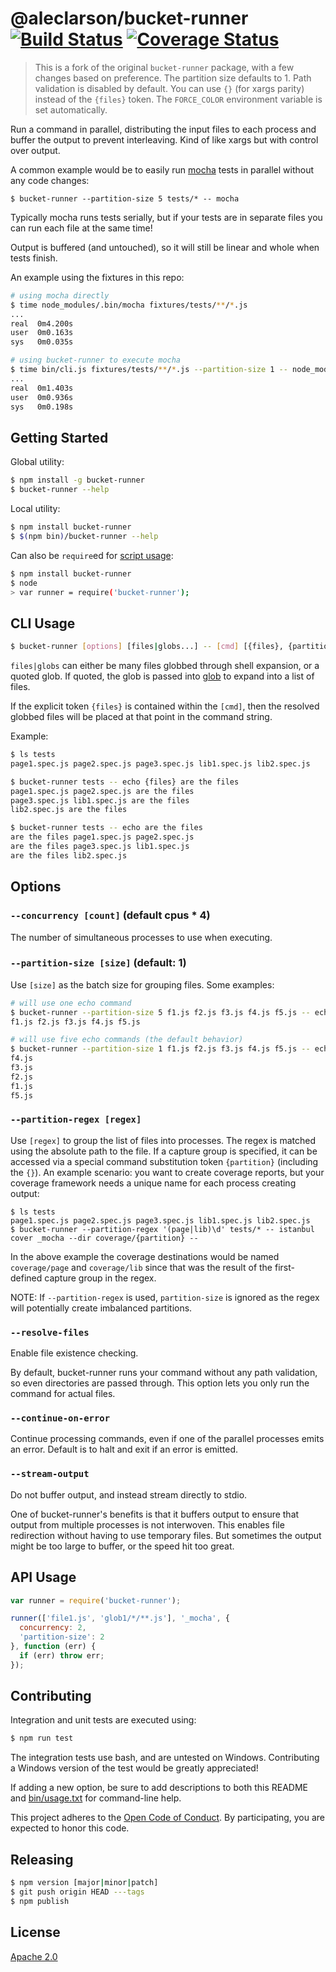 @aleclarson/bucket-runner [![Build Status](https://travis-ci.org/spotify/bucket-runner.svg?branch=master)](https://travis-ci.org/spotify/bucket-runner) [![Coverage Status](https://coveralls.io/repos/github/spotify/bucket-runner/badge.svg?branch=master)](https://coveralls.io/github/spotify/bucket-runner?branch=master)
=============

> This is a fork of the original `bucket-runner` package, with a few changes based on preference. The partition size defaults to 1. Path validation is disabled by default. You can use `{}` (for xargs parity) instead of the `{files}` token. The `FORCE_COLOR` environment variable is set automatically.

Run a command in parallel, distributing the input files to each process and buffer the output to prevent interleaving. Kind of like xargs but with control over output.

A common example would be to easily run [mocha](https://mochajs.org/) tests in parallel without any code changes:

```
$ bucket-runner --partition-size 5 tests/* -- mocha
```

Typically mocha runs tests serially, but if your tests are in separate files you can run each file at the same time!

Output is buffered (and untouched), so it will still be linear and whole when tests finish.

An example using the fixtures in this repo:

```sh
# using mocha directly
$ time node_modules/.bin/mocha fixtures/tests/**/*.js
...
real  0m4.200s
user  0m0.163s
sys   0m0.035s
```

```sh
# using bucket-runner to execute mocha
$ time bin/cli.js fixtures/tests/**/*.js --partition-size 1 -- node_modules/.bin/mocha
...
real  0m1.403s
user  0m0.936s
sys   0m0.198s
```

Getting Started
---------------

Global utility:

```sh
$ npm install -g bucket-runner
$ bucket-runner --help
```

Local utility:

```sh
$ npm install bucket-runner
$ $(npm bin)/bucket-runner --help
```

Can also be `require`ed for [script usage](#api-usage):

```sh
$ npm install bucket-runner
$ node
> var runner = require('bucket-runner');
```


CLI Usage
---------

```sh
$ bucket-runner [options] [files|globs...] -- [cmd] [{files}, {partition}]
```

`files|globs` can either be many files globbed through shell expansion, or a quoted glob. If quoted, the glob is passed into [glob](https://www.npmjs.com/package/glob) to expand into a list of files.

If the explicit token `{files}` is contained within the `[cmd]`, then the resolved globbed files will be placed at that point in the command string.

Example:

```sh
$ ls tests
page1.spec.js page2.spec.js page3.spec.js lib1.spec.js lib2.spec.js

$ bucket-runner tests -- echo {files} are the files
page1.spec.js page2.spec.js are the files
page3.spec.js lib1.spec.js are the files
lib2.spec.js are the files

$ bucket-runner tests -- echo are the files
are the files page1.spec.js page2.spec.js
are the files page3.spec.js lib1.spec.js
are the files lib2.spec.js
```

Options
-------

### `--concurrency [count]` (default cpus * 4)

The number of simultaneous processes to use when executing.

### `--partition-size [size]` (default: 1)

Use `[size]` as the batch size for grouping files. Some examples:

```sh
# will use one echo command
$ bucket-runner --partition-size 5 f1.js f2.js f3.js f4.js f5.js -- echo
f1.js f2.js f3.js f4.js f5.js
```

```sh
# will use five echo commands (the default behavior)
$ bucket-runner --partition-size 1 f1.js f2.js f3.js f4.js f5.js -- echo
f4.js
f3.js
f2.js
f1.js
f5.js
```

### `--partition-regex [regex]`

Use `[regex]` to group the list of files into processes. The regex is matched using the absolute path to the file. If a capture group is specified, it can be accessed via a special command substitution token `{partition}` (including the `{}`). An example scenario: you want to create coverage reports, but your coverage framework needs a unique name for each process creating output:

```
$ ls tests
page1.spec.js page2.spec.js page3.spec.js lib1.spec.js lib2.spec.js
$ bucket-runner --partition-regex '(page|lib)\d' tests/* -- istanbul cover _mocha --dir coverage/{partition} --
```

In the above example the coverage destinations would be named `coverage/page` and `coverage/lib` since that was the result of the first-defined capture group in the regex.

NOTE: If `--partition-regex` is used, `partition-size` is ignored as the regex will potentially create imbalanced partitions.

### `--resolve-files`

Enable file existence checking.

By default, bucket-runner runs your command without any path validation, so even directories are passed through. This option lets you only run the command for actual files.

### `--continue-on-error`

Continue processing commands, even if one of the parallel processes emits an error. Default is to halt and exit if an error is emitted.

### `--stream-output`

Do not buffer output, and instead stream directly to stdio.

One of bucket-runner's benefits is that it buffers output to ensure that output from multiple processes is not interwoven. This enables file redirection without having to use temporary files. But sometimes the output might be too large to buffer, or the speed hit too great.


API Usage
---------

```js
var runner = require('bucket-runner');

runner(['file1.js', 'glob1/*/**.js'], '_mocha', {
  concurrency: 2,
  'partition-size': 2
}, function (err) {
  if (err) throw err;
});
```

Contributing
------------

Integration and unit tests are executed using:

```sh
$ npm run test
```

The integration tests use bash, and are untested on Windows. Contributing a Windows version of the test would be greatly appreciated!

If adding a new option, be sure to add descriptions to both this README and [bin/usage.txt](bin/usage.txt) for command-line help.

This project adheres to the [Open Code of Conduct][code-of-conduct]. By participating, you are expected to honor this code.

[code-of-conduct]: https://github.com/spotify/code-of-conduct/blob/master/code-of-conduct.md

Releasing
---------

```sh
$ npm version [major|minor|patch]
$ git push origin HEAD ---tags
$ npm publish
```

License
-------

[Apache 2.0](LICENSE)
